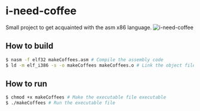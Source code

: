 # i-need-coffee
Small project to get acquainted with the asm x86 language.
![i-need-coffee](#)
## How to build
```bash
$ nasm -f elf32 makeCoffees.asm # Compile the assembly code
$ ld -m elf_i386 -s -o makeCoffees makeCoffees.o # Link the object file
```
## How to run
```bash
$ chmod +x makeCoffees # Make the executable file executable
$ ./makeCoffees # Run the executable file
```